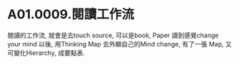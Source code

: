 # A01.0009.閱讀工作流

閱讀的工作流, 就會是去touch source,
可以是book, Paper 讀到感覺change your mind 以後, 用Thinking Map 去外顯自己的Mind change, 有了一張 Map,
又可變化Hierarchy, 成要點表. 